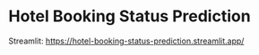 # Hotel Booking Status Prediction

Streamlit: https://hotel-booking-status-prediction.streamlit.app/
